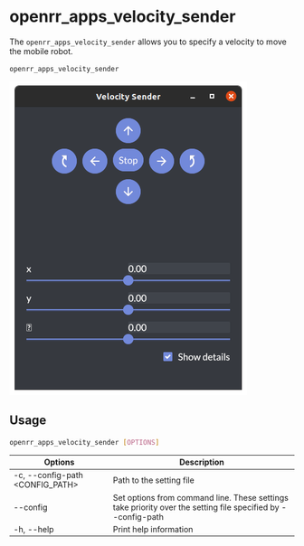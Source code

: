 # openrr_apps_velocity_sender

The `openrr_apps_velocity_sender` allows you to specify a velocity to move the mobile robot.

```bash
openrr_apps_velocity_sender
```

![velocity_sender](image/velocity_sender.png)

## Usage

```bash
openrr_apps_velocity_sender [OPTIONS]
```

| Options                         | Description                                                                                                  |
| ------------------------------- | ------------------------------------------------------------------------------------------------------------ |
| -c, --config-path <CONFIG_PATH> | Path to the setting file                                                                                     |
| --config <CONFIG>               | Set options from command line. These settings take priority over the setting file specified by --config-path |
| -h, --help                      | Print help information                                                                                       |
